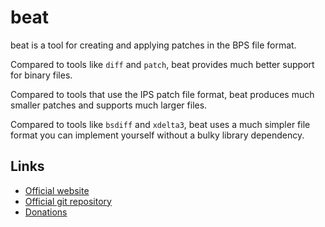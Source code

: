 beat
====

beat is a tool for creating and applying patches
in the BPS file format.

Compared to tools like `diff` and `patch`,
beat provides much better support for binary files.

Compared to tools that use the IPS patch file format,
beat produces much smaller patches and supports much larger files.

Compared to tools like `bsdiff` and `xdelta3`,
beat uses a much simpler file format
you can implement yourself without a bulky library dependency.

Links
-----

  - [Official website](https://byuu.org/tool/beat)
  - [Official git repository](https://github.com/byuu/beat)
  - [Donations](https://patreon.com/byuu)
